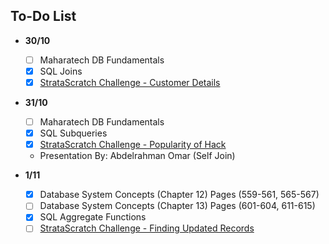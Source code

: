 ## To-Do List

- **30/10**
    - [ ] Maharatech DB Fundamentals
    - [x] SQL Joins
    - [x] [StrataScratch Challenge - Customer Details](https://platform.stratascratch.com/coding/9891-customer-details?code_type=1)

- **31/10**
    - [ ] Maharatech DB Fundamentals
    - [x] SQL Subqueries
    - [x] [StrataScratch Challenge - Popularity of Hack](https://platform.stratascratch.com/coding/10061-popularity-of-hack?code_type=1)
    - Presentation By: Abdelrahman Omar (Self Join)

- **1/11**
    - [x] Database System Concepts (Chapter 12) Pages (559-561, 565-567)
    - [ ] Database System Concepts (Chapter 13) Pages (601-604, 611-615)
    - [x] SQL Aggregate Functions
    - [ ] [StrataScratch Challenge - Finding Updated Records](https://platform.stratascratch.com/coding/10299-finding-updated-records)
